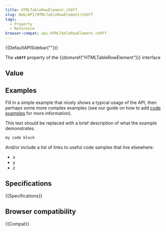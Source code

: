 ```yaml
---
title: HTMLTableRowElement.chOff
slug: Web/API/HTMLTableRowElement/chOff
tags:
  - Property
  - Reference
browser-compat: api.HTMLTableRowElement.chOff
---
```

{{DefaultAPISidebar("")}}

The **`chOff`** property of the {{domxref("HTMLTableRowElement")}} interface 

## Value



## Examples

Fill in a simple example that nicely shows a typical usage of the API, then perhaps some more complex examples (see our guide on how to add [code examples](/en-US/docs/MDN/Contribute/Structures/Code_examples) for more information).

This text should be replaced with a brief description of what the example demonstrates.

```js
my code block
```

And/or include a list of links to useful code samples that live elsewhere:

*   x
*   y
*   z

## Specifications

{{Specifications}}

## Browser compatibility

{{Compat}}


